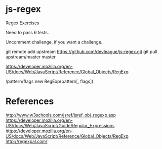 # js-regex
Regex Exercises

Need to pass 6 tests.

Uncomment challenge, if you want a challenge.

git remote add upstream https://github.com/devleague/js-regex.git
git pull upstream/master master

https://developer.mozilla.org/en-US/docs/Web/JavaScript/Reference/Global_Objects/RegExp

/pattern/flags
new RegExp(pattern[, flags])

# References
http://www.w3schools.com/jsref/jsref_obj_regexp.asp
https://developer.mozilla.org/en-US/docs/Web/JavaScript/Guide/Regular_Expressions
https://developer.mozilla.org/en-US/docs/Web/JavaScript/Reference/Global_Objects/RegExp
http://regexpal.com/